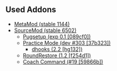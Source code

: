 ## Used Addons
* [MetaMod (stable 1144)](https://www.sourcemm.net/downloads.php?branch=stable)
* [SourceMod (stable 6502)](https://www.sourcemod.net/downloads.php?branch=stable)
    * [Pugsetup (exp 0.1 [089cf0])](https://github.com/IcyJan/csgo-pug-setup)
    * [Practice Mode (dev #303 [37b323])](https://github.com/splewis/csgo-practice-mode)
        * [dhooks (2.2 [hg132])](http://users.alliedmods.net/~drifter/builds/dhooks/2.2/)
    * [RoundRestore (1.2 [f254d1])](https://github.com/Cruze03/CSGO-PugSetup-RoundRestore)
    * [Coach Command (#19 [59866b])](https://github.com/splewis/sm-misc)